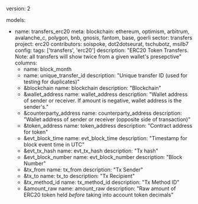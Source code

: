 version: 2

models:
  - name: transfers_erc20
    meta:
      blockchain: ethereum, optimism, arbitrum, avalanche_c, polygon, bnb, gnosis, fantom, base, goerli
      sector: transfers
      project: erc20
      contributors: soispoke, dot2dotseurat, tschubotz, msilb7
    config:
      tags: ['transfers', 'erc20']
    description: "ERC20 Token Transfers. Note: all transfers will show twice from a given wallet's presepctive"
    columns:
      - name: block_month
      - name: unique_transfer_id
        description: "Unique transfer ID (used for testing for duplicates)"
      - &blockchain
        name: blockchain
        description: "Blockchain"
      - &wallet_address
        name: wallet_address
        description: "Wallet address of sender or receiver. If amount is negative, wallet address is the sender's."
      - &counterparty_address
        name: counterparty_address
        description: "Wallet address of sender or receiver (opposite side of transaction)"
      - &token_address
        name: token_address
        description: "Contract address for token"
      - &evt_block_time
        name: evt_block_time
        description: "Timestamp for block event time in UTC"
      - &evt_tx_hash
        name: evt_tx_hash
        description: "Tx hash"
      - &evt_block_number
        name: evt_block_number
        description: "Block Number"
      - &tx_from
        name: tx_from
        description: "Tx Sender"
      - &tx_to
        name: tx_to
        description: "Tx Recipient"
      - &tx_method_id
        name: tx_method_id
        description: "Tx Method ID"
      - &amount_raw
        name: amount_raw
        description: "Raw amount of ERC20 token held *before* taking into account token decimals"

